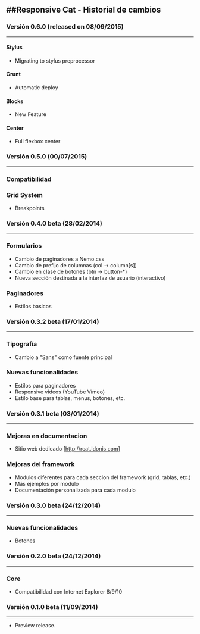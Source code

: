 ##Responsive Cat - Historial de cambios
--------------------------------

### Versión 0.6.0 (released on 08/09/2015)
--------------------------------
#### Stylus
* Migrating to stylus preprocessor

#### Grunt
* Automatic deploy

#### Blocks
* New Feature

#### Center
* Full flexbox center

### Versión 0.5.0 (00/07/2015)
--------------------------------
### Compatibilidad

### Grid System
* Breakpoints

### Versión 0.4.0 beta (28/02/2014)
--------------------------------
### Formularios
* Cambio de paginadores a Nemo.css
* Cambio de prefijo de columnas (col -> column[s])
* Cambio en clase de botones (btn -> button-*)
* Nueva sección destinada a la interfaz de usuario (interactivo)

### Paginadores
* Estilos basicos

### Versión 0.3.2 beta (17/01/2014)
--------------------------------
### Tipografía
* Cambio a "Sans" como fuente principal

### Nuevas funcionalidades
* Estilos para paginadores
* Responsive videos (YouTube Vimeo)
* Estilo base para tablas, menus, botones, etc.

### Versión 0.3.1 beta (03/01/2014)
--------------------------------
### Mejoras en documentacion
* Sitio web dedicado [http://rcat.ldonis.com]

### Mejoras del framework
* Modulos diferentes para cada seccion del framework (grid, tablas, etc.)
* Más ejemplos por modulo
* Documentación personalizada para cada modulo

### Versión 0.3.0 beta (24/12/2014)
--------------------------------
### Nuevas funcionalidades
* Botones


### Versión 0.2.0 beta (24/12/2014)
--------------------------------
### Core
* Compatibilidad con Internet Explorer 8/9/10

### Versión 0.1.0 beta (11/09/2014)
--------------------------------
* Preview release.

